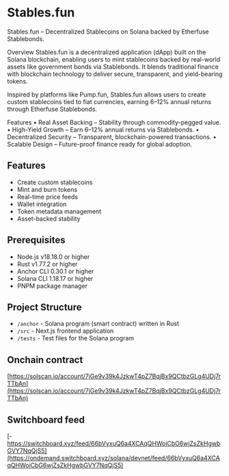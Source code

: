 # Stables.fun

Stables.fun – Decentralized Stablecoins on Solana backed by Etherfuse Stablebonds.

Overview
Stables.fun is a decentralized application (dApp) built on the Solana blockchain, enabling users to mint stablecoins backed by real-world assets like government bonds via Stablebonds. It blends traditional finance with blockchain technology to deliver secure, transparent, and yield-bearing tokens.

Inspired by platforms like Pump.fun, Stables.fun allows users to create custom stablecoins tied to fiat currencies, earning 6–12% annual returns through Etherfuse Stablebonds. 

Features
	•	Real Asset Backing – Stability through commodity-pegged value.
	•	High-Yield Growth – Earn 6–12% annual returns via Stablebonds.
	•	Decentralized Security – Transparent, blockchain-powered transactions.
	•	Scalable Design – Future-proof finance ready for global adoption.

## Features

- Create custom stablecoins
- Mint and burn tokens
- Real-time price feeds
- Wallet integration
- Token metadata management
- Asset-backed stability

## Prerequisites

- Node.js v18.18.0 or higher
- Rust v1.77.2 or higher
- Anchor CLI 0.30.1 or higher
- Solana CLI 1.18.17 or higher
- PNPM package manager

## Project Structure

- `/anchor` - Solana program (smart contract) written in Rust
- `/src` - Next.js frontend application
- `/tests` - Test files for the Solana program

## Onchain contract
[https://solscan.io/account/7jGe9v39k4JzkwT4pZ7BqjBx9QCtbzGLg4UDj7rTTbAn](https://solscan.io/account/7jGe9v39k4JzkwT4pZ7BqjBx9QCtbzGLg4UDj7rTTbAn)

## Switchboard feed 
[- https://switchboard.xyz/feed/66bVyxuQ6a4XCAqQHWoiCbG6wjZsZkHgwbGVY7NqQjS5](https://ondemand.switchboard.xyz/solana/devnet/feed/66bVyxuQ6a4XCAqQHWoiCbG6wjZsZkHgwbGVY7NqQjS5)



